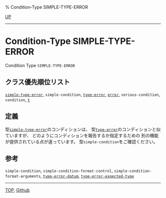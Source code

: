 % Condition-Type SIMPLE-TYPE-ERROR

[UP](4.4.html)  

---

# Condition-Type **SIMPLE-TYPE-ERROR**


Condition Type `SIMPLE-TYPE-ERROR`


## クラス優先順位リスト

[`simple-type-error`](4.4.simple-type-error.html),
`simple-condition`,
[`type-error`](4.4.type-error.html),
[`error`](9.2.error-condition.html),
`serious-condition`,
`condition`,
[`t`](4.4.t-system-class.html)


## 定義

型[`simple-type-error`](4.4.simple-type-error.html)のコンディションは、
型[`type-error`](4.4.type-error.html)のコンディションと似ていますが、
どのようにコンディションを報告するか指定するための
別の機能が提供されている点が違っています。
型`simple-condition`をご確認ください。


## 参考

`simple-condition`,
`simple-condition-format-control`,
`simple-condition-format-arguments`,
[`type-error-datum`](4.4.type-error-datum.html),
[`type-error-expected-type`](4.4.type-error-datum.html)


---
[TOP](index.html),  [Github](https://github.com/nptcl/npt-japanese)

